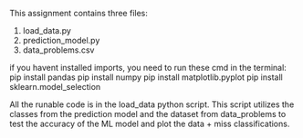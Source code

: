 This assignment contains three files:
1) load_data.py
2) prediction_model.py
3) data_problems.csv

if you havent installed imports, you need to run these cmd in the terminal:
pip install pandas
pip install numpy
pip install matplotlib.pyplot
pip install sklearn.model_selection

All the runable code is in the load_data python script. This script utilizes 
the classes from the prediction model and the dataset from data_problems to test the accuracy
of the ML model and plot the data + miss classifications. 
